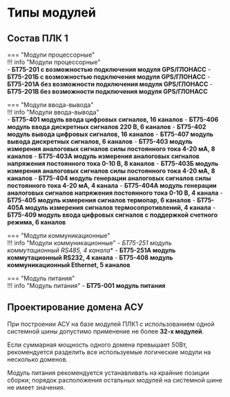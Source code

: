 # <span style="color:black">Типы модулей</span>
## **Состав ПЛК 1**
=== "Модули процессорные"   
    !!! info "Модули процессорные"   
        - **БТ75-201 с возможностью подключения модуля GPS/ГЛОНАСС**
        - **БТ75-201Б с возможностью подключения модуля GPS/ГЛОНАСС**
        - **БТ75-201А без возможности подключения модуля GPS/ГЛОНАСС**
        - **БТ75-201В без возможности подключения модуля GPS/ГЛОНАСС**

=== "Модули ввода-вывода"   
    !!! info "Модули ввода-вывода"   
        - **БТ75-401 модуль ввода цифровых сигналов, 16 каналов**
        - **БТ75-406 модуль ввода дискретных сигналов 220 В, 6 каналов**
        - **БТ75-402 модуль вывода цифровых сигналов, 16 каналов**
        - **БТ75-407 модуль вывода дискретных сигналов, 6 каналов**
        - **БТ75-403 модуль измерения аналоговых сигналов силы постоянного тока 4-20 мА, 8 каналов**
        - **БТ75-403А модуль измерения аналоговых сигналов напряжения постоянного тока 0-10 В, 8 каналов**
        - **БТ75-403Б модуль измерения аналоговых сигналов силы постоянного тока 4-20 мА, 8 каналов**
        - **БТ75-404 модуль генерации аналоговых сигналов силы постоянного тока 4-20 мА, 4 канала**
        - **БТ75-404А модуль генерации аналоговых сигналов напряжения постоянного тока 0-10 В, 4 канала**
        - **БТ75-405 модуль измерения сигналов термопар, 6 каналов**
        - **БТ75-405А модуль измерения сигналов термосопротивлений, 4 канала**
        - **БТ75-409 модуль ввода цифровых сигналов с поддержкой счетного режима, 6 каналов**
        

=== "Модули коммуникационные"   
    !!! info "Модули коммуникационные" 
        - **БТ75-251* модуль коммутационный RS485, 4 канала**
        - **БТ75-251А модуль коммутационный RS232, 4 канала**
        - **БТ75-408 модуль коммуникационный Ethernet, 5 каналов**


=== "Модуль питания"   
    !!! info "Модуль питания"
        - **БТ75-001 модуль питания**

## **Проектирование домена АСУ**

При построении АСУ на базе модулей ПЛК1 с использованием одной системной шины допустимо применение не более **32-х модулей**.

Если суммарная мощность одного домена превышает 50Вт, рекомендуется разделить все используемые логические модули на несколько доменов. 

Модуль питания рекомендуется устанавливать на крайние позиции сборки; порядок расположения остальных модулей на системной шине не имеет значения.

